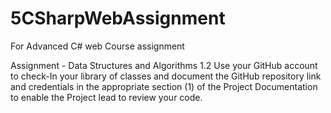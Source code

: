 # 5CSharpWebAssignment
For Advanced C# web Course assignment

Assignment - Data Structures and Algorithms
1.2 Use your GitHub account to check-In your library of classes and document the GitHub repository link and credentials in the appropriate section (1) of the Project Documentation to enable the Project lead to review your code.
